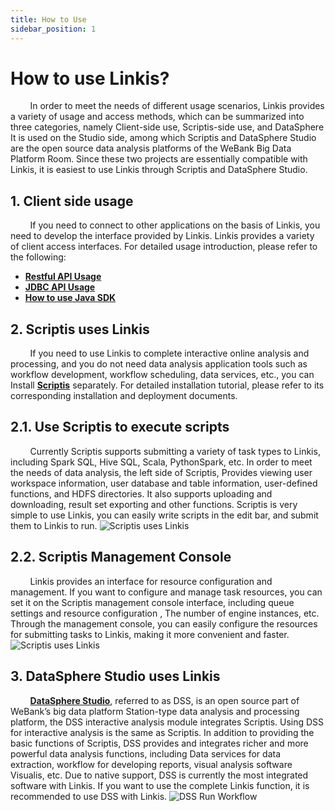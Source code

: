 ```yaml
---
title: How to Use
sidebar_position: 1
---
```


# How to use Linkis?

&nbsp;&nbsp;&nbsp;&nbsp;&nbsp;&nbsp;&nbsp;&nbsp;In order to meet the needs of different usage scenarios, Linkis provides a variety of usage and access methods, which can be summarized into three categories, namely Client-side use, Scriptis-side use, and DataSphere It is used on the Studio side, among which Scriptis and DataSphere Studio are the open source data analysis platforms of the WeBank Big Data Platform Room. Since these two projects are essentially compatible with Linkis, it is easiest to use Linkis through Scriptis and DataSphere Studio.

## 1. Client side usage

&nbsp;&nbsp;&nbsp;&nbsp;&nbsp;&nbsp;&nbsp;&nbsp;If you need to connect to other applications on the basis of Linkis, you need to develop the interface provided by Linkis. Linkis provides a variety of client access interfaces. For detailed usage introduction, please refer to the following:
- [**Restful API Usage**](api/linkis_task_operator.md)
- [**JDBC API Usage**](api/jdbc_api.md)
- [**How ​​to use Java SDK**](user_guide/sdk_manual.md)

## 2. Scriptis uses Linkis

&nbsp;&nbsp;&nbsp;&nbsp;&nbsp;&nbsp;&nbsp;&nbsp;If you need to use Linkis to complete interactive online analysis and processing, and you do not need data analysis application tools such as workflow development, workflow scheduling, data services, etc., you can Install [**Scriptis**](https://github.com/WeBankFinTech/Scriptis) separately. For detailed installation tutorial, please refer to its corresponding installation and deployment documents.

## 2.1. Use Scriptis to execute scripts

&nbsp;&nbsp;&nbsp;&nbsp;&nbsp;&nbsp;&nbsp;&nbsp;Currently Scriptis supports submitting a variety of task types to Linkis, including Spark SQL, Hive SQL, Scala, PythonSpark, etc. In order to meet the needs of data analysis, the left side of Scriptis, Provides viewing user workspace information, user database and table information, user-defined functions, and HDFS directories. It also supports uploading and downloading, result set exporting and other functions. Scriptis is very simple to use Linkis, you can easily write scripts in the edit bar, and submit them to Linkis to run.
![Scriptis uses Linkis](/Images/EngineUsage/sparksql_run.png)

## 2.2. Scriptis Management Console

&nbsp;&nbsp;&nbsp;&nbsp;&nbsp;&nbsp;&nbsp;&nbsp;Linkis provides an interface for resource configuration and management. If you want to configure and manage task resources, you can set it on the Scriptis management console interface, including queue settings and resource configuration , The number of engine instances, etc. Through the management console, you can easily configure the resources for submitting tasks to Linkis, making it more convenient and faster.
![Scriptis uses Linkis](/Images/EngineUsage/queue_set.png)

## 3. DataSphere Studio uses Linkis

&nbsp;&nbsp;&nbsp;&nbsp;&nbsp;&nbsp;&nbsp;&nbsp;[**DataSphere Studio**](https://github.com/WeBankFinTech/DataSphereStudio), referred to as DSS, is an open source part of WeBank’s big data platform Station-type data analysis and processing platform, the DSS interactive analysis module integrates Scriptis. Using DSS for interactive analysis is the same as Scriptis. In addition to providing the basic functions of Scriptis, DSS provides and integrates richer and more powerful data analysis functions, including Data services for data extraction, workflow for developing reports, visual analysis software Visualis, etc. Due to native support, DSS is currently the most integrated software with Linkis. If you want to use the complete Linkis function, it is recommended to use DSS with Linkis.
![DSS Run Workflow](/Images/EngineUsage/workflow.png)